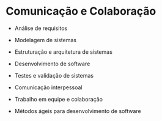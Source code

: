 # Comunicação e Colaboração

- Análise de requisitos

- Modelagem de sistemas

- Estruturação e arquitetura de sistemas

- Desenvolvimento de software

- Testes e validação de sistemas

- Comunicação interpessoal

- Trabalho em equipe e colaboração

- Métodos ágeis para desenvolvimento de software
